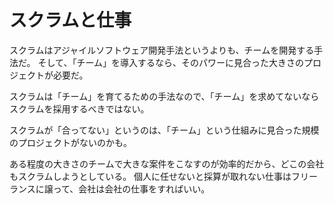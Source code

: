 # スクラムと仕事

スクラムはアジャイルソフトウェア開発手法というよりも、チームを開発する手法だ。
そして、「チーム」を導入するなら、そのパワーに見合った大きさのプロジェクトが必要だ。

スクラムは「チーム」を育てるための手法なので、「チーム」を求めてないならスクラムを採用するべきではない。

スクラムが「合ってない」というのは、「チーム」という仕組みに見合った規模のプロジェクトがないのかも。

ある程度の大きさのチームで大きな案件をこなすのが効率的だから、どこの会社もスクラムしようとしている。
個人に任せないと採算が取れない仕事はフリーランスに譲って、会社は会社の仕事をすればいい。
